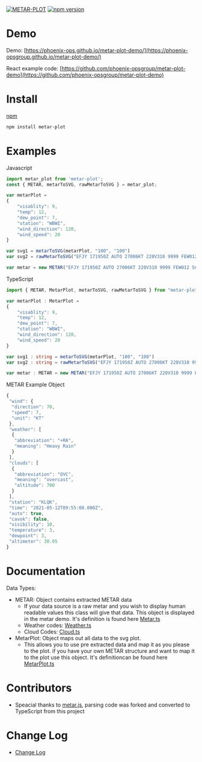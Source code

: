 [![METAR-PLOT](https://circleci.com/gh/Phoenix-OpsGroup/metar-plot.svg?style=svg)](https://circleci.com/gh/Phoenix-OpsGroup/metar-plot)
[![npm version](https://badge.fury.io/js/metar-plot.svg)](https://badge.fury.io/js/metar-plot)

# Demo

Demo: [https://phoenix-ops.github.io/metar-plot-demo/](https://phoenix-opsgroup.github.io/metar-plot-demo/)

React example code: [https://github.com/phoenix-opsgroup/metar-plot-demo](https://github.com/phoenix-opsgroup/metar-plot-demo)

# Install
[npm](https://www.npmjs.com/package/metar-plot) 

```sh
npm install metar-plot
```

# Examples

Javascript
```javascript
import metar_plot from 'metar-plot';
const { METAR, metarToSVG, rawMetarToSVG } = metar_plot;

var metarPlot = 
{
    "visablity": 9,
    "temp": 12,
    "dew_point": 7,
    "station": "WBWI",
    "wind_direction": 120,
    "wind_speed": 20
}

var svg1 = metarToSVG(metarPlot, "100", "100")
var svg2 = rawMetarToSVG("EFJY 171950Z AUTO 27006KT 220V310 9999 FEW012 SCT015 BKN060 13/12 Q1006", "100", "100")

var metar = new METAR("EFJY 171950Z AUTO 27006KT 220V310 9999 FEW012 SCT015 BKN060 13/12 Q1006")
```

TypeScript

```typescript
import { METAR, MetarPlot, metarToSVG, rawMetarToSVG } from "metar-plot"

var metarPlot : MetarPlot = 
{
    "visablity": 9,
    "temp": 12,
    "dew_point": 7,
    "station": "WBWI",
    "wind_direction": 120,
    "wind_speed": 20
}

var svg1 : string = metarToSVG(metarPlot, "100", "100")
var svg2 : string = rawMetarToSVG("EFJY 171950Z AUTO 27006KT 220V310 9999 FEW012 SCT015 BKN060 13/12 Q1006", "100", "100")

var metar : METAR = new METAR("EFJY 171950Z AUTO 27006KT 220V310 9999 FEW012 SCT015 BKN060 13/12 Q1006")
```

METAR Example Object
```javascript 
{
 "wind": {
  "direction": 70,
  "speed": 7,
  "unit": "KT"
 },
 "weather": [
  {
   "abbreviation": "+RA",
   "meaning": "Heavy Rain"
  }
 ],
 "clouds": [
  {
   "abbreviation": "OVC",
   "meaning": "overcast",
   "altitude": 700
  }
 ],
 "station": "KLQK",
 "time": "2021-05-12T09:55:00.000Z",
 "auto": true,
 "cavok": false,
 "visibility": 10,
 "temperature": 3,
 "dewpoint": 3,
 "altimeter": 30.05
}
```

# Documentation

Data Types:
   * METAR: Object contains extracted METAR data
      * If your data source is a raw metar and you wish to display human readable values this class will give that data.  This object is displayed in the metar demo. It's definition is found here [Metar.ts](./src/Metar.ts)
      * Weather codes: [Weather.ts](./src/parts/Weather.ts)
      * Cloud Codes: [Cloud.ts](./src/parts/Cloud.ts)
   * MetarPlot: Object maps out all data to the svg plot.
      * This allows you to use pre extracted data and map it as you please to the plot.  if you have your own METAR structure and want to map it to the plot use this object. It's definitioncan be found here [MetarPlot.ts](./src/Metar.ts)

# Contributors

* Speacial thanks to [metar.js](https://github.com/skydivejkl/metar.js),
parsing code was forked and converted to TypeScript from this project

# Change Log

* [Change Log](https://github.com/phoenix-opsgroup/metar-plot/releases)